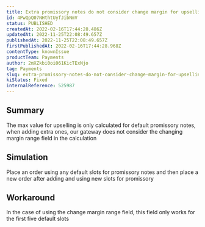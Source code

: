 ```yaml
---
title: Extra promissory notes do not consider change margin for upselling
id: 4PwQpQ07NHthtUyfJibNmV
status: PUBLISHED
createdAt: 2022-02-16T17:44:28.486Z
updatedAt: 2022-11-25T22:08:49.657Z
publishedAt: 2022-11-25T22:08:49.657Z
firstPublishedAt: 2022-02-16T17:44:28.968Z
contentType: knownIssue
productTeam: Payments
author: 2mXZkbi0oi061KicTExNjo
tag: Payments
slug: extra-promissory-notes-do-not-consider-change-margin-for-upselling
kiStatus: Fixed
internalReference: 525987
---
```


## Summary


The max value for upselling is only calculated for default promissory notes, when adding extra ones, our gateway does not consider the changing margin range field in the calculation



## Simulation


Place an order using any default slots for promissory notes and then place a new order after adding and using new slots for promissory



## Workaround


In the case of using the change margin range field, this field only works for the first five default slots

